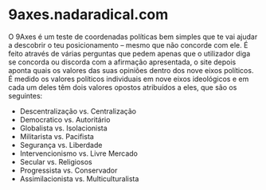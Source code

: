 # 9axes.nadaradical.com
O 9Axes é um teste de coordenadas políticas bem simples que te vai ajudar a descobrir o teu posicionamento – mesmo que não concorde com ele. É feito através de várias perguntas que pedem apenas que o utilizador diga se concorda ou discorda com a afirmação apresentada, o site depois aponta quais os valores das suas opiniões dentro dos nove eixos políticos.
É medido os valores políticos individuais em nove eixos ideológicos e em cada um deles têm dois valores opostos atribuídos a eles, que são os seguintes:

* Descentralização vs. Centralização
* Democratico vs. Autoritário
* Globalista vs. Isolacionista
* Militarista vs. Pacifista
* Segurança vs. Liberdade
* Intervencionismo vs. Livre Mercado
* Secular vs. Religiosos
* Progressista vs. Conservador
* Assimilacionista vs. Multiculturalista
